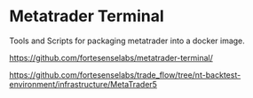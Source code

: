 # Metatrader Terminal

Tools and Scripts for packaging metatrader into a docker image.

https://github.com/fortesenselabs/metatrader-terminal/

https://github.com/fortesenselabs/trade_flow/tree/nt-backtest-environment/infrastructure/MetaTrader5
